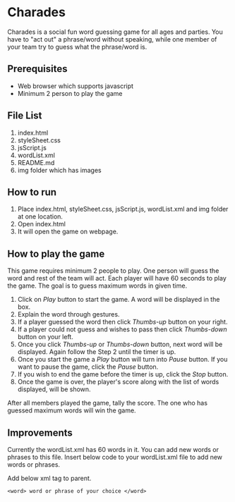 # Charades
Charades is a social fun word guessing game for all ages and parties. You have to "act out" a phrase/word without speaking, while one member of your team try to guess what the phrase/word is.

## Prerequisites

- Web browser which supports javascript
- Minimum 2 person to play the game
  
## File List
1. index.html
2. styleSheet.css
3. jsScript.js
4. wordList.xml
4. README.md
5. img folder which has images
  
## How to run

1. Place index.html, styleSheet.css, jsScript.js, wordList.xml and img folder at one location.
2. Open index.html
3. It will open the game on webpage.

## How to play the game

This game requires minimum 2 people to play. One person will guess the word and rest of the team will act.
Each player will have 60 seconds to play the game. The goal is to guess maximum words in given time.

1. Click on *Play* button to start the game. A word will be displayed in the box.
2. Explain the word through gestures.
3. If a player guessed the word then click *Thumbs-up* button on your right.
4. If a player could not guess and wishes to pass then click *Thumbs-down* button on your left.
5. Once you click *Thumbs-up* or *Thumbs-down* button, next word will be displayed. Again follow the Step 2 until the timer is up.
6. Once you start the game a *Play* button will turn into *Pause* button. If you want to pause the game, click the *Pause* button.
7. If you wish to end the game before the timer is up, click the *Stop* button.
8. Once the game is over, the player's score along with the list of words displayed, will be shown.

After all members played the game, tally the score. The one who has guessed maximum words will win the game.


## Improvements
 Currently the wordList.xml has 60 words in it. You can add new words or phrases to this file.
 Insert below code to your wordList.xml file to add new words or phrases.
 
Add below xml tag to <simpleWords> parent.
 ```
<word> word or phrase of your choice </word>
 ```
